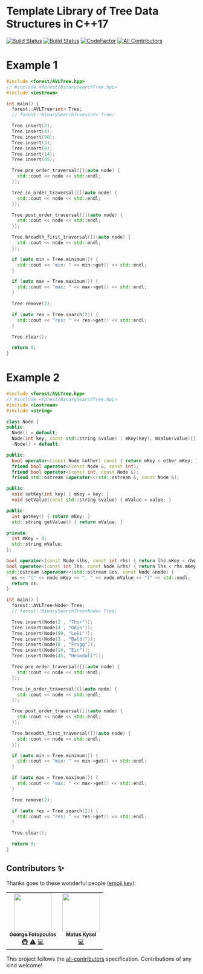 # Template Library of Tree Data Structures in C++17
[![Build Status](https://ci.appveyor.com/api/projects/status/8e5jutnq0a8b458f/branch/master?svg=true)](https://ci.appveyor.com/project/xorz57/forest/branch/master)
[![Build Status](https://travis-ci.org/xorz57/forest.svg?branch=master)](https://travis-ci.org/xorz57/forest)
[![CodeFactor](https://www.codefactor.io/repository/github/xorz57/forest/badge/master)](https://www.codefactor.io/repository/github/xorz57/forest/overview/master)
[![All Contributors](https://img.shields.io/badge/all_contributors-2-orange.svg?style=flat-round)](#contributors-)

# Example 1
```cpp
#include <forest/AVLTree.hpp>
// #include <forest/BinarySearchTree.hpp>
#include <iostream>

int main() {
  forest::AVLTree<int> Tree;
  // forest::BinarySearchTree<int> Tree;

  Tree.insert(2);
  Tree.insert(4);
  Tree.insert(90);
  Tree.insert(3);
  Tree.insert(0);
  Tree.insert(14);
  Tree.insert(45);

  Tree.pre_order_traversal([](auto node) {
    std::cout << node << std::endl;
  });

  Tree.in_order_traversal([](auto node) {
    std::cout << node << std::endl;
  });

  Tree.post_order_traversal([](auto node) {
    std::cout << node << std::endl;
  });

  Tree.breadth_first_traversal([](auto node) {
    std::cout << node << std::endl;
  });

  if (auto min = Tree.minimum()) {
    std::cout << "min: " << min->get() << std::endl;
  }

  if (auto max = Tree.maximum()) {
    std::cout << "max: " << max->get() << std::endl;
  }

  Tree.remove(2);

  if (auto res = Tree.search(2)) {
    std::cout << "res: " << res->get() << std::endl;
  }

  Tree.clear();

  return 0;
}
```

# Example 2
```cpp
#include <forest/AVLTree.hpp>
// #include <forest/BinarySearchTree.hpp>
#include <iostream>
#include <string>

class Node {
public:
  Node() = default;
  Node(int key, const std::string &value) : mKey(key), mValue(value){};
  ~Node() = default;

public:
  bool operator<(const Node &other) const { return mKey < other.mKey; }
  friend bool operator<(const Node &, const int);
  friend bool operator<(const int, const Node &);
  friend std::ostream &operator<<(std::ostream &, const Node &);

public:
  void setKey(int key) { mKey = key; }
  void setValue(const std::string &value) { mValue = value; }

public:
  int getKey() { return mKey; }
  std::string getValue() { return mValue; }

private:
  int mKey = 0;
  std::string mValue;
};

bool operator<(const Node &lhs, const int rhs) { return lhs.mKey < rhs; }
bool operator<(const int lhs, const Node &rhs) { return lhs < rhs.mKey; }
std::ostream &operator<<(std::ostream &os, const Node &node) {
  os << "(" << node.mKey << ", " << node.mValue << ")" << std::endl;
  return os;
}

int main() {
  forest::AVLTree<Node> Tree;
  // forest::BinarySearchTree<Node> Tree;

  Tree.insert(Node(2 , "Thor"));
  Tree.insert(Node(4 , "Odin"));
  Tree.insert(Node(90, "Loki"));
  Tree.insert(Node(3 , "Baldr"));
  Tree.insert(Node(0 , "Frigg"));
  Tree.insert(Node(14, "Eir"));
  Tree.insert(Node(45, "Heimdall"));

  Tree.pre_order_traversal([](auto node) {
    std::cout << node << std::endl;
  });

  Tree.in_order_traversal([](auto node) {
    std::cout << node << std::endl;
  });

  Tree.post_order_traversal([](auto node) {
    std::cout << node << std::endl;
  });

  Tree.breadth_first_traversal([](auto node) {
    std::cout << node << std::endl;
  });

  if (auto min = Tree.minimum()) {
    std::cout << "min: " << min->get() << std::endl;
  }

  if (auto max = Tree.maximum()) {
    std::cout << "max: " << max->get() << std::endl;
  }

  Tree.remove(2);

  if (auto res = Tree.search(2)) {
    std::cout << "res: " << res->get() << std::endl;
  }

  Tree.clear();

  return 0;
}
```

## Contributors ✨

Thanks goes to these wonderful people ([emoji key](https://allcontributors.org/docs/en/emoji-key)):

<!-- ALL-CONTRIBUTORS-LIST:START - Do not remove or modify this section -->
<!-- prettier-ignore-start -->
<!-- markdownlint-disable -->
<table>
  <tr>
    <td align="center"><a href="https://github.com/xorz57"><img src="https://avatars0.githubusercontent.com/u/1548352?v=4" width="100px;" alt=""/><br /><sub><b>George Fotopoulos</b></sub></a><br /><a href="#infra-xorz57" title="Infrastructure (Hosting, Build-Tools, etc)">🚇</a> <a href="https://github.com/xorz57/forest/commits?author=xorz57" title="Tests">⚠️</a> <a href="https://github.com/xorz57/forest/commits?author=xorz57" title="Code">💻</a></td>
    <td align="center"><a href="https://github.com/MatusKysel"><img src="https://avatars3.githubusercontent.com/u/6115866?v=4" width="100px;" alt=""/><br /><sub><b>Matus Kysel</b></sub></a><br /><a href="https://github.com/xorz57/forest/commits?author=MatusKysel" title="Code">💻</a></td>
  </tr>
</table>

<!-- markdownlint-enable -->
<!-- prettier-ignore-end -->
<!-- ALL-CONTRIBUTORS-LIST:END -->

This project follows the [all-contributors](https://github.com/all-contributors/all-contributors) specification. Contributions of any kind welcome!
